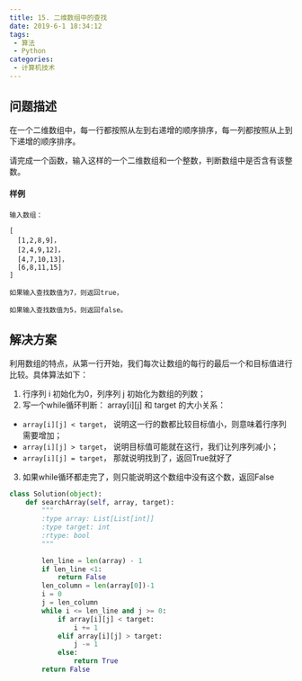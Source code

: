 ```yaml
---
title: 15. 二维数组中的查找
date: 2019-6-1 18:34:12
tags:
 - 算法
 - Python
categories:
 - 计算机技术
---
```


## 问题描述

在一个二维数组中，每一行都按照从左到右递增的顺序排序，每一列都按照从上到下递增的顺序排序。

请完成一个函数，输入这样的一个二维数组和一个整数，判断数组中是否含有该整数。
<!-- more -->
#### 样例

```
输入数组：

[
  [1,2,8,9]，
  [2,4,9,12]，
  [4,7,10,13]，
  [6,8,11,15]
]

如果输入查找数值为7，则返回true，

如果输入查找数值为5，则返回false。
```

## 解决方案

利用数组的特点，从第一行开始，我们每次让数组的每行的最后一个和目标值进行比较。具体算法如下：

1. 行序列 i 初始化为0，列序列 j 初始化为数组的列数；
2. 写一个while循环判断： array[i][j] 和 target 的大小关系：

- `array[i][j] < target`， 说明这一行的数都比较目标值小，则意味着行序列需要增加；
- `array[i][j] > target`， 说明目标值可能就在这行，我们让列序列减小；
- `array[i][j] = target`， 那就说明找到了，返回True就好了

3. 如果while循环都走完了，则只能说明这个数组中没有这个数，返回False

``````python
class Solution(object):
    def searchArray(self, array, target):
        """
        :type array: List[List[int]]
        :type target: int
        :rtype: bool
        """
        
        len_line = len(array) - 1
        if len_line <1:
            return False
        len_column = len(array[0])-1
        i = 0
        j = len_column
        while i <= len_line and j >= 0:
            if array[i][j] < target:
                i += 1
            elif array[i][j] > target:
                j -= 1
            else:
                return True
        return False
``````

